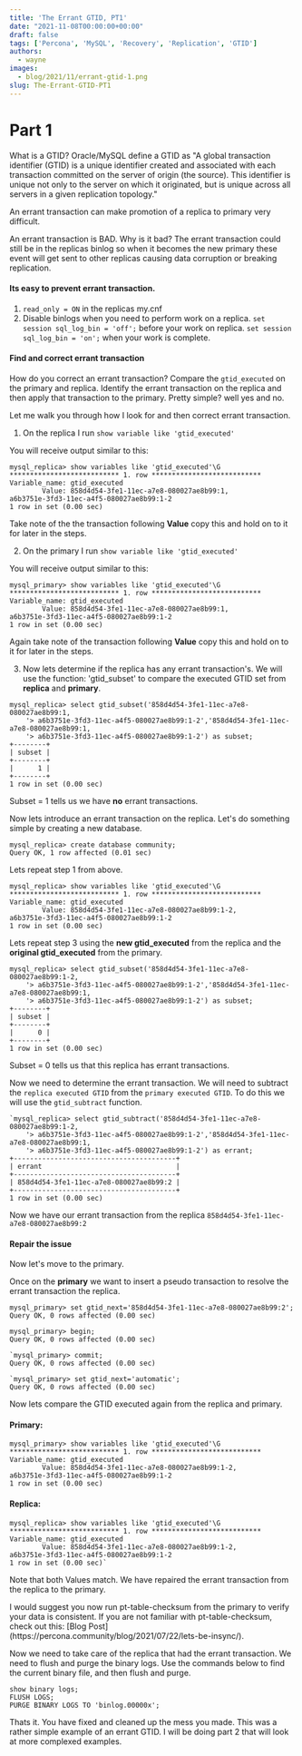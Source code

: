 ```yaml
---
title: 'The Errant GTID, PT1'
date: "2021-11-08T00:00:00+00:00"
draft: false
tags: ['Percona', 'MySQL', 'Recovery', 'Replication', 'GTID']
authors:
  - wayne
images:
  - blog/2021/11/errant-gtid-1.png
slug: The-Errant-GTID-PT1
---
```


# Part 1

<p>What is a GTID? Oracle/MySQL define a GTID as "A global transaction identifier (GTID) is a unique identifier created and associated with each transaction committed on the server of origin (the source). This identifier is unique not only to the server on which it originated, but is unique across all servers in a given replication topology."

An errant transaction can make
promotion of a replica to primary very difficult.

An errant transaction is BAD. Why is it bad? The errant transaction could still be in the replicas binlog so when it becomes the new primary these event will get sent to other replicas causing data corruption or breaking replication.

#### Its easy to prevent errant transaction.

1. `read_only = ON` in the replicas my.cnf
2. Disable binlogs when you need to perform work on a replica.  `set session sql_log_bin = 'off';` before your work on replica. `set session sql_log_bin = 'on';` when your work is complete.</p>

#### Find and correct errant transaction

How do you correct an errant transaction? Compare the `gtid_executed` on the primary and replica. Identify the errant transaction on the replica and then apply that transaction to the primary. Pretty simple? well yes and no.

Let me walk you through how I look for and then correct errant transaction.

1. On the replica I run `show variable like 'gtid_executed'`

You will receive output similar to this:
```
mysql_replica> show variables like 'gtid_executed'\G
*************************** 1. row ***************************
Variable_name: gtid_executed
        Value: 858d4d54-3fe1-11ec-a7e8-080027ae8b99:1,
a6b3751e-3fd3-11ec-a4f5-080027ae8b99:1-2
1 row in set (0.00 sec)
```
Take note of the the transaction following **Value** copy this and hold on to it for later in the steps.

2. On the primary I run `show variable like 'gtid_executed'`

You will receive output similar to this:
```
mysql_primary> show variables like 'gtid_executed'\G
*************************** 1. row ***************************
Variable_name: gtid_executed
        Value: 858d4d54-3fe1-11ec-a7e8-080027ae8b99:1,
a6b3751e-3fd3-11ec-a4f5-080027ae8b99:1-2
1 row in set (0.00 sec)
```
Again take note of the transaction following **Value** copy this and hold on to it for later in the steps.

3. Now lets determine if the replica has any errant transaction's. We will use the function: 'gtid_subset' to compare the executed GTID set from **replica** and **primary**.
```
mysql_replica> select gtid_subset('858d4d54-3fe1-11ec-a7e8-080027ae8b99:1,
    '> a6b3751e-3fd3-11ec-a4f5-080027ae8b99:1-2','858d4d54-3fe1-11ec-a7e8-080027ae8b99:1,
    '> a6b3751e-3fd3-11ec-a4f5-080027ae8b99:1-2') as subset;
+--------+
| subset |
+--------+
|      1 |
+--------+
1 row in set (0.00 sec)
```
Subset = 1 tells us we have **no** errant transactions.

Now lets introduce an errant transaction on the replica. Let's do something simple by creating a new database.
```
mysql_replica> create database community;
Query OK, 1 row affected (0.01 sec)
```
Lets repeat step 1 from above.
```
mysql_replica> show variables like 'gtid_executed'\G
*************************** 1. row ***************************
Variable_name: gtid_executed
        Value: 858d4d54-3fe1-11ec-a7e8-080027ae8b99:1-2,
a6b3751e-3fd3-11ec-a4f5-080027ae8b99:1-2
1 row in set (0.00 sec)
```
Lets repeat step 3 using the **new gtid_executed** from the replica and the **original gtid_executed** from the primary.

```
mysql_replica> select gtid_subset('858d4d54-3fe1-11ec-a7e8-080027ae8b99:1-2,
    '> a6b3751e-3fd3-11ec-a4f5-080027ae8b99:1-2','858d4d54-3fe1-11ec-a7e8-080027ae8b99:1,
    '> a6b3751e-3fd3-11ec-a4f5-080027ae8b99:1-2') as subset;
+--------+
| subset |
+--------+
|      0 |
+--------+
1 row in set (0.00 sec)
```
Subset = 0 tells us that this replica has errant transactions.

Now we need to determine the errant transaction. We will need to subtract the `replica executed GTID` from the `primary executed GTID`. To do this we will use the `gtid_subtract` function.
```
`mysql_replica> select gtid_subtract('858d4d54-3fe1-11ec-a7e8-080027ae8b99:1-2,
    '> a6b3751e-3fd3-11ec-a4f5-080027ae8b99:1-2','858d4d54-3fe1-11ec-a7e8-080027ae8b99:1,
    '> a6b3751e-3fd3-11ec-a4f5-080027ae8b99:1-2') as errant;
+----------------------------------------+
| errant                                 |
+----------------------------------------+
| 858d4d54-3fe1-11ec-a7e8-080027ae8b99:2 |
+----------------------------------------+
1 row in set (0.00 sec)
```
Now we have our errant transaction from the replica `858d4d54-3fe1-11ec-a7e8-080027ae8b99:2`

#### Repair the issue

Now let's move to the primary.

Once on the **primary** we want to insert a pseudo transaction to resolve the errant transaction the replica.
```
mysql_primary> set gtid_next='858d4d54-3fe1-11ec-a7e8-080027ae8b99:2';
Query OK, 0 rows affected (0.00 sec)

mysql_primary> begin;
Query OK, 0 rows affected (0.00 sec)

`mysql_primary> commit;
Query OK, 0 rows affected (0.00 sec)

`mysql_primary> set gtid_next='automatic';
Query OK, 0 rows affected (0.00 sec)
```

Now lets compare the GTID executed again from the replica and primary.

#### Primary:
```
mysql_primary> show variables like 'gtid_executed'\G
*************************** 1. row ***************************
Variable_name: gtid_executed
        Value: 858d4d54-3fe1-11ec-a7e8-080027ae8b99:1-2,
a6b3751e-3fd3-11ec-a4f5-080027ae8b99:1-2
1 row in set (0.00 sec)
```
#### Replica:
```
mysql_replica> show variables like 'gtid_executed'\G
*************************** 1. row ***************************
Variable_name: gtid_executed
        Value: 858d4d54-3fe1-11ec-a7e8-080027ae8b99:1-2,
a6b3751e-3fd3-11ec-a4f5-080027ae8b99:1-2
1 row in set (0.00 sec)`
```
Note that both Values match. We have repaired the errant transaction from the replica to the primary.

<p>I would suggest you now run pt-table-checksum from the primary to verify your data is consistent. If you are not familiar with pt-table-checksum, check out this: [Blog Post](https://percona.community/blog/2021/07/22/lets-be-insync/).

Now we need to take care of the replica that had the errant transaction. We need to flush and purge the binary logs. Use the commands below to find the current binary file, and then flush and purge.

```
show binary logs;
FLUSH LOGS;
PURGE BINARY LOGS TO 'binlog.00000x';
```

Thats it. You have fixed and cleaned up the mess you made. This was a rather simple example of an errant GTID. I will be doing part 2 that will look at more complexed examples.
